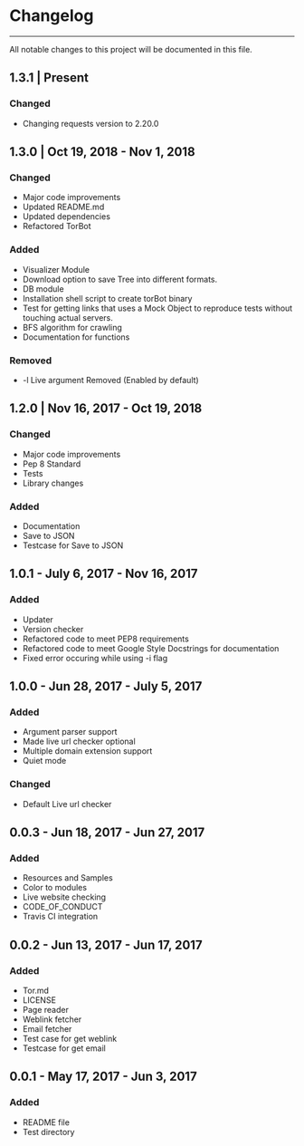 # Changelog
--------------------
All notable changes to this project will be documented in this file.

## 1.3.1 | Present 

### Changed 

* Changing requests version to 2.20.0

## 1.3.0 | Oct 19, 2018 - Nov 1, 2018

### Changed

* Major code improvements
* Updated README.md
* Updated dependencies
* Refactored TorBot

### Added

* Visualizer Module
* Download option to save Tree into different formats.
* DB module
* Installation shell script to create torBot binary
* Test for getting links that uses a Mock Object to reproduce tests without touching actual servers.
* BFS algorithm for crawling
* Documentation for functions

### Removed

* -l Live argument Removed (Enabled by default)


## 1.2.0 | Nov 16, 2017 - Oct 19, 2018

### Changed

* Major code improvements
* Pep 8 Standard
* Tests
* Library changes

### Added

* Documentation
* Save to JSON
* Testcase for Save to JSON

## 1.0.1 - July 6, 2017 - Nov 16, 2017

### Added

* Updater
* Version checker
* Refactored code to meet PEP8 requirements
* Refactored code to meet Google Style Docstrings for documentation
* Fixed error occuring while using -i flag

## 1.0.0 - Jun 28, 2017 - July 5, 2017

### Added
* Argument parser support
* Made live url checker optional
* Multiple domain extension support
* Quiet mode

### Changed

* Default Live url checker

## 0.0.3 - Jun 18, 2017 - Jun 27, 2017

### Added

* Resources and Samples
* Color to modules
* Live website checking
* CODE_OF_CONDUCT
* Travis CI integration

## 0.0.2 - Jun 13, 2017 - Jun 17, 2017

### Added

* Tor.md
* LICENSE
* Page reader
* Weblink fetcher
* Email fetcher
* Test case for get weblink
* Testcase for get email


## 0.0.1 - May 17, 2017 - Jun 3, 2017

### Added

* README file
* Test directory
